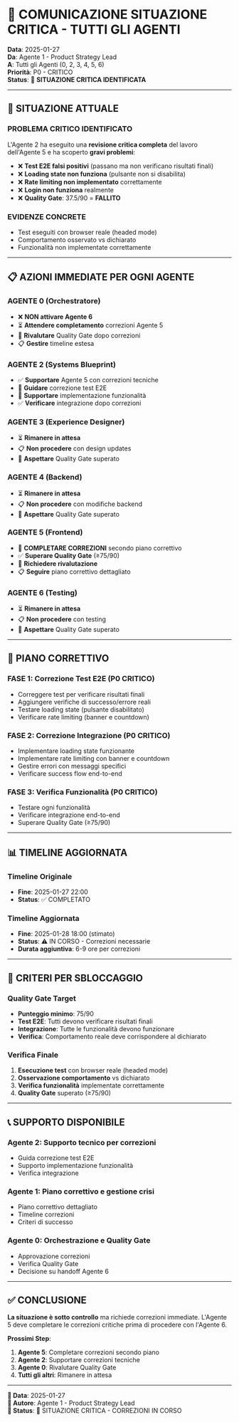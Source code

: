 # 📢 COMUNICAZIONE SITUAZIONE CRITICA - TUTTI GLI AGENTI

**Data**: 2025-01-27  
**Da**: Agente 1 - Product Strategy Lead  
**A**: Tutti gli Agenti (0, 2, 3, 4, 5, 6)  
**Priorità**: P0 - CRITICO  
**Status**: 🚨 **SITUAZIONE CRITICA IDENTIFICATA**

---

## 🚨 SITUAZIONE ATTUALE

### **PROBLEMA CRITICO IDENTIFICATO**
L'Agente 2 ha eseguito una **revisione critica completa** del lavoro dell'Agente 5 e ha scoperto **gravi problemi**:

- ❌ **Test E2E falsi positivi** (passano ma non verificano risultati finali)
- ❌ **Loading state non funziona** (pulsante non si disabilita)
- ❌ **Rate limiting non implementato** correttamente
- ❌ **Login non funziona** realmente
- ❌ **Quality Gate**: 37.5/90 = **FALLITO**

### **EVIDENZE CONCRETE**
- Test eseguiti con browser reale (headed mode)
- Comportamento osservato vs dichiarato
- Funzionalità non implementate correttamente

---

## 📋 AZIONI IMMEDIATE PER OGNI AGENTE

### **AGENTE 0 (Orchestratore)**
- ❌ **NON attivare Agente 6**
- ⏳ **Attendere completamento** correzioni Agente 5
- 🔄 **Rivalutare** Quality Gate dopo correzioni
- 📋 **Gestire** timeline estesa

### **AGENTE 2 (Systems Blueprint)**
- ✅ **Supportare** Agente 5 con correzioni tecniche
- 🔧 **Guidare** correzione test E2E
- 🔧 **Supportare** implementazione funzionalità
- ✅ **Verificare** integrazione dopo correzioni

### **AGENTE 3 (Experience Designer)**
- ⏳ **Rimanere in attesa**
- 📋 **Non procedere** con design updates
- 🔄 **Aspettare** Quality Gate superato

### **AGENTE 4 (Backend)**
- ⏳ **Rimanere in attesa**
- 📋 **Non procedere** con modifiche backend
- 🔄 **Aspettare** Quality Gate superato

### **AGENTE 5 (Frontend)**
- 🚨 **COMPLETARE CORREZIONI** secondo piano correttivo
- ✅ **Superare Quality Gate** (≥75/90)
- 🔄 **Richiedere rivalutazione**
- 📋 **Seguire** piano correttivo dettagliato

### **AGENTE 6 (Testing)**
- ⏳ **Rimanere in attesa**
- 📋 **Non procedere** con testing
- 🔄 **Aspettare** Quality Gate superato

---

## 🎯 PIANO CORRETTIVO

### **FASE 1: Correzione Test E2E (P0 CRITICO)**
- Correggere test per verificare risultati finali
- Aggiungere verifiche di successo/errore reali
- Testare loading state (pulsante disabilitato)
- Verificare rate limiting (banner e countdown)

### **FASE 2: Correzione Integrazione (P0 CRITICO)**
- Implementare loading state funzionante
- Implementare rate limiting con banner e countdown
- Gestire errori con messaggi specifici
- Verificare success flow end-to-end

### **FASE 3: Verifica Funzionalità (P0 CRITICO)**
- Testare ogni funzionalità
- Verificare integrazione end-to-end
- Superare Quality Gate (≥75/90)

---

## 📊 TIMELINE AGGIORNATA

### **Timeline Originale**
- **Fine**: 2025-01-27 22:00
- **Status**: ✅ COMPLETATO

### **Timeline Aggiornata**
- **Fine**: 2025-01-28 18:00 (stimato)
- **Status**: ⚠️ IN CORSO - Correzioni necessarie
- **Durata aggiuntiva**: 6-9 ore per correzioni

---

## 🎯 CRITERI PER SBLOCCAGGIO

### **Quality Gate Target**
- **Punteggio minimo**: 75/90
- **Test E2E**: Tutti devono verificare risultati finali
- **Integrazione**: Tutte le funzionalità devono funzionare
- **Verifica**: Comportamento reale deve corrispondere al dichiarato

### **Verifica Finale**
1. **Esecuzione test** con browser reale (headed mode)
2. **Osservazione comportamento** vs dichiarato
3. **Verifica funzionalità** implementate correttamente
4. **Quality Gate** superato (≥75/90)

---

## 📞 SUPPORTO DISPONIBILE

### **Agente 2**: Supporto tecnico per correzioni
- Guida correzione test E2E
- Supporto implementazione funzionalità
- Verifica integrazione

### **Agente 1**: Piano correttivo e gestione crisi
- Piano correttivo dettagliato
- Timeline correzioni
- Criteri di successo

### **Agente 0**: Orchestrazione e Quality Gate
- Approvazione correzioni
- Verifica Quality Gate
- Decisione su handoff Agente 6

---

## ✅ CONCLUSIONE

**La situazione è sotto controllo** ma richiede correzioni immediate. L'Agente 5 deve completare le correzioni critiche prima di procedere con l'Agente 6.

**Prossimi Step**:
1. **Agente 5**: Completare correzioni secondo piano
2. **Agente 2**: Supportare correzioni tecniche
3. **Agente 0**: Rivalutare Quality Gate
4. **Tutti gli altri**: Rimanere in attesa

---

**📅 Data**: 2025-01-27  
**👤 Autore**: Agente 1 - Product Strategy Lead  
**🎯 Status**: 🚨 SITUAZIONE CRITICA - CORREZIONI IN CORSO
